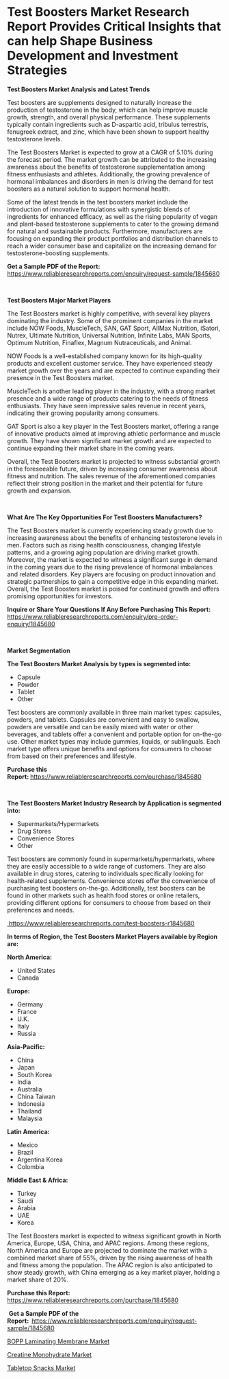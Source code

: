 <p><h1>Test Boosters Market Research Report Provides Critical Insights that can help Shape Business Development and Investment Strategies</h1></p><p><strong>Test Boosters Market Analysis and Latest Trends</strong></p>
<p><p>Test boosters are supplements designed to naturally increase the production of testosterone in the body, which can help improve muscle growth, strength, and overall physical performance. These supplements typically contain ingredients such as D-aspartic acid, tribulus terrestris, fenugreek extract, and zinc, which have been shown to support healthy testosterone levels.</p><p>The Test Boosters Market is expected to grow at a CAGR of 5.10% during the forecast period. The market growth can be attributed to the increasing awareness about the benefits of testosterone supplementation among fitness enthusiasts and athletes. Additionally, the growing prevalence of hormonal imbalances and disorders in men is driving the demand for test boosters as a natural solution to support hormonal health.</p><p>Some of the latest trends in the test boosters market include the introduction of innovative formulations with synergistic blends of ingredients for enhanced efficacy, as well as the rising popularity of vegan and plant-based testosterone supplements to cater to the growing demand for natural and sustainable products. Furthermore, manufacturers are focusing on expanding their product portfolios and distribution channels to reach a wider consumer base and capitalize on the increasing demand for testosterone-boosting supplements.</p></p>
<p><strong>Get a Sample PDF of the Report:&nbsp;</strong> <a href="https://www.reliableresearchreports.com/enquiry/request-sample/1845680">https://www.reliableresearchreports.com/enquiry/request-sample/1845680</a></p>
<p>&nbsp;</p>
<p><strong>Test Boosters Major Market Players</strong></p>
<p><p>The Test Boosters market is highly competitive, with several key players dominating the industry. Some of the prominent companies in the market include NOW Foods, MuscleTech, SAN, GAT Sport, AllMax Nutrition, iSatori, Nutrex, Ultimate Nutrition, Universal Nutrition, Infinite Labs, MAN Sports, Optimum Nutrition, Finaflex, Magnum Nutraceuticals, and Animal.</p><p>NOW Foods is a well-established company known for its high-quality products and excellent customer service. They have experienced steady market growth over the years and are expected to continue expanding their presence in the Test Boosters market.</p><p>MuscleTech is another leading player in the industry, with a strong market presence and a wide range of products catering to the needs of fitness enthusiasts. They have seen impressive sales revenue in recent years, indicating their growing popularity among consumers.</p><p>GAT Sport is also a key player in the Test Boosters market, offering a range of innovative products aimed at improving athletic performance and muscle growth. They have shown significant market growth and are expected to continue expanding their market share in the coming years.</p><p>Overall, the Test Boosters market is projected to witness substantial growth in the foreseeable future, driven by increasing consumer awareness about fitness and nutrition. The sales revenue of the aforementioned companies reflect their strong position in the market and their potential for future growth and expansion.</p></p>
<p>&nbsp;</p>
<p><strong>What Are The Key Opportunities For Test Boosters Manufacturers?</strong></p>
<p><p>The Test Boosters market is currently experiencing steady growth due to increasing awareness about the benefits of enhancing testosterone levels in men. Factors such as rising health consciousness, changing lifestyle patterns, and a growing aging population are driving market growth. Moreover, the market is expected to witness a significant surge in demand in the coming years due to the rising prevalence of hormonal imbalances and related disorders. Key players are focusing on product innovation and strategic partnerships to gain a competitive edge in this expanding market. Overall, the Test Boosters market is poised for continued growth and offers promising opportunities for investors.</p></p>
<p><strong>Inquire or Share Your Questions If Any Before Purchasing This Report:</strong> <a href="https://www.reliableresearchreports.com/enquiry/pre-order-enquiry/1845680">https://www.reliableresearchreports.com/enquiry/pre-order-enquiry/1845680</a></p>
<p>&nbsp;</p>
<p><strong>Market Segmentation</strong></p>
<p><strong>The Test Boosters Market Analysis by types is segmented into:</strong></p>
<p><ul><li>Capsule</li><li>Powder</li><li>Tablet</li><li>Other</li></ul></p>
<p><p>Test boosters are commonly available in three main market types: capsules, powders, and tablets. Capsules are convenient and easy to swallow, powders are versatile and can be easily mixed with water or other beverages, and tablets offer a convenient and portable option for on-the-go use. Other market types may include gummies, liquids, or sublinguals. Each market type offers unique benefits and options for consumers to choose from based on their preferences and lifestyle.</p></p>
<p><strong>Purchase this Report:&nbsp;</strong><a href="https://www.reliableresearchreports.com/purchase/1845680">https://www.reliableresearchreports.com/purchase/1845680</a></p>
<p>&nbsp;</p>
<p><strong>The Test Boosters Market Industry Research by Application is segmented into:</strong></p>
<p><ul><li>Supermarkets/Hypermarkets</li><li>Drug Stores</li><li>Convenience Stores</li><li>Other</li></ul></p>
<p><p>Test boosters are commonly found in supermarkets/hypermarkets, where they are easily accessible to a wide range of customers. They are also available in drug stores, catering to individuals specifically looking for health-related supplements. Convenience stores offer the convenience of purchasing test boosters on-the-go. Additionally, test boosters can be found in other markets such as health food stores or online retailers, providing different options for consumers to choose from based on their preferences and needs.</p></p>
<p><a href="https://www.reliableresearchreports.com/test-boosters-r1845680">&nbsp;https://www.reliableresearchreports.com/test-boosters-r1845680</a></p>
<p><strong>In terms of Region, the Test Boosters Market Players available by Region are:</strong></p>
<p>
    <p> <strong> North America: </strong>
        <ul>
            <li>United States</li>
            <li>Canada</li>
        </ul>
        </p> 
    <p> <strong> Europe: </strong>
        <ul>
            <li>Germany</li>
            <li>France</li>
            <li>U.K.</li>
            <li>Italy</li>
            <li>Russia</li>
        </ul>
        </p> 
    <p> <strong> Asia-Pacific: </strong>
        <ul>
            <li>China</li>
            <li>Japan</li>
            <li>South Korea</li>
            <li>India</li>
            <li>Australia</li>
            <li>China Taiwan</li>
            <li>Indonesia</li>
            <li>Thailand</li>
            <li>Malaysia</li>
        </ul>
        </p> 
    <p> <strong> Latin America: </strong>
        <ul>
            <li>Mexico</li>
            <li>Brazil</li>
            <li>Argentina Korea</li>
            <li>Colombia</li>
        </ul>
        </p> 
    <p> <strong> Middle East & Africa: </strong>
        <ul>
            <li>Turkey</li>
            <li>Saudi</li>
            <li>Arabia</li>
            <li>UAE</li>
            <li>Korea</li>
        </ul>
    </p>
    </p>
<p><p>The Test Boosters market is expected to witness significant growth in North America, Europe, USA, China, and APAC regions. Among these regions, North America and Europe are projected to dominate the market with a combined market share of 55%, driven by the rising awareness of health and fitness among the population. The APAC region is also anticipated to show steady growth, with China emerging as a key market player, holding a market share of 20%.</p></p>
<p><strong>Purchase this Report: </strong><a href="https://www.reliableresearchreports.com/purchase/1845680">https://www.reliableresearchreports.com/purchase/1845680</a></p>
<p>&nbsp;<strong>Get a Sample PDF of the Report:&nbsp;&nbsp;</strong><a href="https://www.reliableresearchreports.com/enquiry/request-sample/1845680">https://www.reliableresearchreports.com/enquiry/request-sample/1845680</a></p>
<p><strong></strong></p>
<p><p><a href="https://www.linkedin.com/pulse/bopp-laminating-membrane-market-size-share-global-analysis-report-y73zf">BOPP Laminating Membrane Market</a></p><p><a href="https://github.com/MaraKoelpin2023/Market-Research-Report-List-1/blob/main/creatine-monohydrate-market.md">Creatine Monohydrate Market</a></p><p><a href="https://www.linkedin.com/pulse/tabletop-snacks-market-size-outlook-forecast-2024-2031-zf0dc">Tabletop Snacks Market</a></p></p>